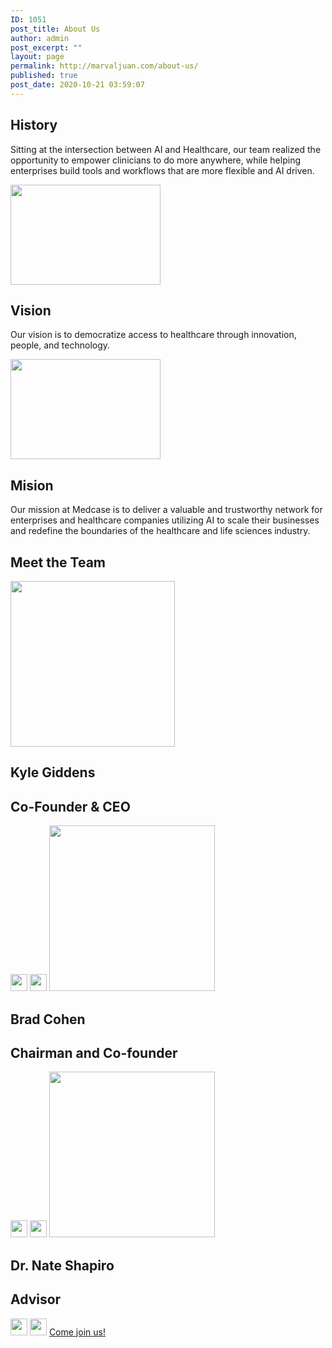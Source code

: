```yaml
---
ID: 1051
post_title: About Us
author: admin
post_excerpt: ""
layout: page
permalink: http://marvaljuan.com/about-us/
published: true
post_date: 2020-10-21 03:59:07
---
```

<h2>History</h2>		
		<p>Sitting at the intersection between AI and Healthcare, our team realized the opportunity to empower clinicians to do more anywhere, while helping enterprises build tools and workflows that are more flexible and AI driven.</p>		
										<img width="240" height="160" src="http://marvaljuan.com//wp-content/uploads/2020/10/Rectangulo-13-240x160.jpg" alt="" loading="lazy" srcset="http://marvaljuan.com//wp-content/uploads/2020/10/Rectangulo-13-240x160.jpg 240w, http://marvaljuan.com//wp-content/uploads/2020/10/Rectangulo-13-768x508.jpg 768w, http://marvaljuan.com//wp-content/uploads/2020/10/Rectangulo-13.jpg 817w" sizes="(max-width: 240px) 100vw, 240px" />											
			<h2>Vision</h2>		
		<p>Our vision is to democratize access to healthcare through innovation, people, and technology.</p>		
										<img width="240" height="160" src="http://marvaljuan.com//wp-content/uploads/2020/10/Rectangulo-13-240x160.jpg" alt="" loading="lazy" srcset="http://marvaljuan.com//wp-content/uploads/2020/10/Rectangulo-13-240x160.jpg 240w, http://marvaljuan.com//wp-content/uploads/2020/10/Rectangulo-13-768x508.jpg 768w, http://marvaljuan.com//wp-content/uploads/2020/10/Rectangulo-13.jpg 817w" sizes="(max-width: 240px) 100vw, 240px" />											
			<h2>Mision</h2>		
		<p>Our mission at Medcase is to deliver a valuable and trustworthy network for enterprises and healthcare companies utilizing AI to scale their businesses and redefine the boundaries of the healthcare and life sciences industry.</p>		
			<h2>Meet the Team</h2>		
										<img width="263" height="265" src="http://marvaljuan.com//wp-content/uploads/2020/11/kyle-giddens-medcase-e1606682173350.png" alt="" loading="lazy" srcset="http://marvaljuan.com//wp-content/uploads/2020/11/kyle-giddens-medcase-e1606682173350.png 263w, http://marvaljuan.com//wp-content/uploads/2020/11/kyle-giddens-medcase-e1606682173350-150x150.png 150w, http://marvaljuan.com//wp-content/uploads/2020/11/kyle-giddens-medcase-e1606682173350-120x120.png 120w" sizes="(max-width: 263px) 100vw, 263px" />											
			<h2>Kyle Giddens</h2>		
			<h2>Co-Founder & CEO</h2>		
										<img width="27" height="27" src="http://marvaljuan.com//wp-content/uploads/2020/11/medcase-linkedin.png" alt="" loading="lazy" />											
										<img width="27" height="27" src="http://marvaljuan.com//wp-content/uploads/2020/11/medcase-email.png" alt="" loading="lazy" />											
										<img width="265" height="265" src="http://marvaljuan.com//wp-content/uploads/2020/11/brad-cohen-medcase.png" alt="" loading="lazy" srcset="http://marvaljuan.com//wp-content/uploads/2020/11/brad-cohen-medcase.png 265w, http://marvaljuan.com//wp-content/uploads/2020/11/brad-cohen-medcase-150x150.png 150w, http://marvaljuan.com//wp-content/uploads/2020/11/brad-cohen-medcase-250x250.png 250w, http://marvaljuan.com//wp-content/uploads/2020/11/brad-cohen-medcase-120x120.png 120w" sizes="(max-width: 265px) 100vw, 265px" />											
			<h2>Brad Cohen</h2>		
			<h2>Chairman and Co-founder</h2>		
										<img width="27" height="27" src="http://marvaljuan.com//wp-content/uploads/2020/11/medcase-linkedin.png" alt="" loading="lazy" />											
										<img width="27" height="27" src="http://marvaljuan.com//wp-content/uploads/2020/11/medcase-email.png" alt="" loading="lazy" />											
										<img width="265" height="265" src="http://marvaljuan.com//wp-content/uploads/2020/11/nate-shapiro-medcase.png" alt="" loading="lazy" srcset="http://marvaljuan.com//wp-content/uploads/2020/11/nate-shapiro-medcase.png 265w, http://marvaljuan.com//wp-content/uploads/2020/11/nate-shapiro-medcase-150x150.png 150w, http://marvaljuan.com//wp-content/uploads/2020/11/nate-shapiro-medcase-250x250.png 250w, http://marvaljuan.com//wp-content/uploads/2020/11/nate-shapiro-medcase-120x120.png 120w" sizes="(max-width: 265px) 100vw, 265px" />											
			<h2>Dr. Nate Shapiro</h2>		
			<h2>Advisor</h2>		
										<img width="27" height="27" src="http://marvaljuan.com//wp-content/uploads/2020/11/medcase-linkedin.png" alt="" loading="lazy" />											
										<img width="27" height="27" src="http://marvaljuan.com//wp-content/uploads/2020/11/medcase-email.png" alt="" loading="lazy" />											
			<a href="http://marvaljuan.com//wp-login.php?action=register" role="button">
						Come join us!
					</a>